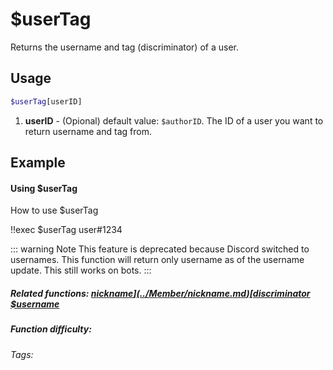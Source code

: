 # $userTag

Returns the username and tag (discriminator) of a user.

## Usage

```bash
$userTag[userID]
```
1. **userID** - (Opional) default value: `$authorID`. The ID of a user you want to return username and tag from.

## Example

#### Using $userTag

How to use $userTag

<discord-messages>
    <discord-message :bot="false" role-color="#d6e0ff" author="User#1234" avatar="https://cdn.discordapp.com/embed/avatars/0.png">
        !!exec $userTag
    </discord-message>
    <discord-message :bot="true" role-color="#5fb0fa" author="Custom Command" avatar="https://doc.ccommandbot.com/bot-profile.png">
        user#1234
    </discord-message>
</discord-messages>

::: warning Note
This feature is deprecated because Discord switched to usernames. This function will return only username as of the username update. This still works on bots.
:::

##### Related functions: [$nickname](../Member/nickname.md) [$discriminator](../Member/discriminator.md) [$username](../Member/username.md)

##### Function difficulty: <Badge type="tip" text="Easy" vertical="middle" />
###### Tags: <Badge type="tip" text="name" vertical="middle" /> <Badge type="tip" text="userTag" vertical="middle" /> <Badge type="tip" text="nickname" vertical="middle" /> <Badge type="tip" text="username" vertical="middle" /> <Badge type="tip" text="Names" vertical="middle" /> <Badge type="tip" text="userID" vertical="middle" />